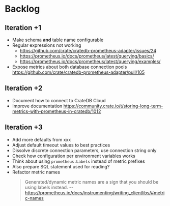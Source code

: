 # Backlog

## Iteration +1
- Make schema **and** table name configurable
- Regular expressions not working
  - https://github.com/crate/cratedb-prometheus-adapter/issues/24
  - https://prometheus.io/docs/prometheus/latest/querying/basics/
  - https://prometheus.io/docs/prometheus/latest/querying/examples/
- Expose metrics about both database connection pools
  https://github.com/crate/cratedb-prometheus-adapter/pull/105
 
## Iteration +2
- Document how to connect to CrateDB Cloud
- Improve documentation
  https://community.crate.io/t/storing-long-term-metrics-with-prometheus-in-cratedb/1012

## Iteration +3
- Add more defaults from xxx
- Adjust default timeout values to best practices
- Dissolve discrete connection parameters, use connection string only
- Check how configuration per environment variables works
- Think about using `prometheus.Labels` instead of metric prefixes
- Also prepare SQL statement used for reading?
- Refactor metric names
  > Generated/dynamic metric names are a sign that you should be using labels instead.
  > -- https://prometheus.io/docs/instrumenting/writing_clientlibs/#metric-names
